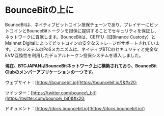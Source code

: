 # BounceBitの上に

BounceBitは、ネイティブビットコイン担保チェーンであり、プレイヤーにビットコインとBounceBitトークンを担保に提供することでセキュリティを保証し、ネットワークに貢献します。BounceBitは、CEFFU（旧Binance Custody）とMainnet Digitalによってビットコインの安全なストレージがサポートされています。このシステムのPoSメカニズムは、ネイティブBTCのセキュリティと完全なEVM互換性を利用したデュアルトークン担保システムを導入しました。

**現在、BTCJAPANはBounceBitネットワーク上に構築されており、BounceBit Clubのメンバーアプリケーションの一つです。**

ウェブサイト：[https://bouncebit.io](https://bouncebit.io/)&#x20;

ツイッター：[https://twitter.com/bounce\_bit](https://twitter.com/bounce\_bit)&#x20;

ドキュメント：[https://docs.bouncebit.io](https://docs.bouncebit.io/)
